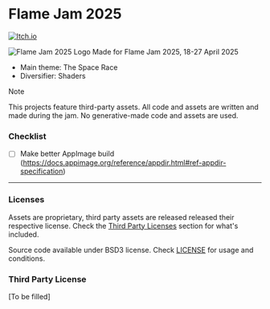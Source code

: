 # Flame Jam 2025

[![Itch.io](https://img.shields.io/badge/Itch-%23FF0B34.svg?style=for-the-badge&logo=Itch.io&logoColor=white)](https://brianwo.itch.io/enhanced)

![Flame Jam 2025 Logo](https://img.itch.zone/aW1hZ2UyL2phbS80MDQ2OTAvMjA2NTg0ODMucG5n/original/1a6hSL.png)
Made for Flame Jam 2025, 18-27 April 2025

- Main theme: The Space Race
- Diversifier: Shaders

> [!NOTE]
> This projects feature third-party assets. All code and assets are written and made during the jam. No generative-made code and assets are used.

### Checklist

- [ ] Make better AppImage build (https://docs.appimage.org/reference/appdir.html#ref-appdir-specification)

---

### Licenses

Assets are proprietary, third party assets are released released their respective license. Check the [Third Party Licenses](#third-party-license) section for what's included.

Source code available under BSD3 license. Check [LICENSE](./LICENSE) for usage and conditions.

### Third Party License

[To be filled]
